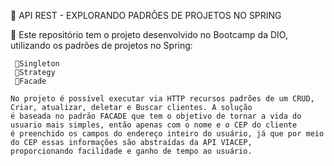 🎯 API REST - EXPLORANDO PADRÕES DE PROJETOS NO SPRING

📌 Este repositório tem o projeto desenvolvido no Bootcamp da DIO, utilizando os padrões de projetos no Spring:

     📌Singleton
     📌Strategy
     📌Facade
    
    No projeto é possível executar via HTTP recursos padrões de um CRUD, Criar, atualizar, deletar e Buscar clientes. A solução
    é baseada no padrão FACADE que tem o objetivo de tornar a vida do usuario mais simples, então apenas com o nome e o CEP do cliente
    é preenchido os campos do endereço inteiro do usuário, já que por meio do CEP essas informações são abstraídas da API VIACEP, 
    proporcionando facilidade e ganho de tempo ao usuário.
